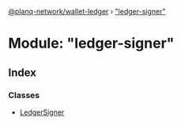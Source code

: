 [@planq-network/wallet-ledger](../README.md) › ["ledger-signer"](_ledger_signer_.md)

# Module: "ledger-signer"

## Index

### Classes

* [LedgerSigner](../classes/_ledger_signer_.ledgersigner.md)
